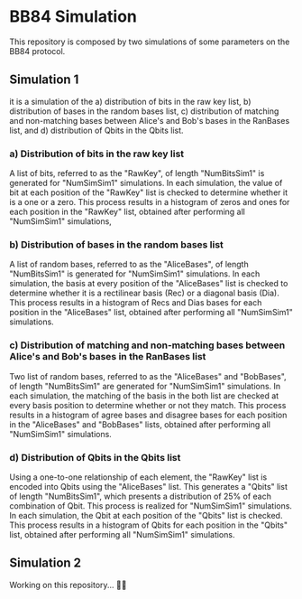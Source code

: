 # BB84 Simulation 

This repository is composed by two simulations of some parameters on the BB84 protocol.

## Simulation 1
it is a simulation of the a) distribution of bits in the raw key list, b) distribution of bases in the random bases list, c) distribution of matching and non-matching bases between Alice's and Bob's bases in the RanBases list, and d) distribution of Qbits in the Qbits list.

### a) Distribution of bits in the raw key list
A list of bits, referred to as the "RawKey", of length "NumBitsSim1" is generated for "NumSimSim1" simulations. In each simulation, the value of bit at each position of the "RawKey" list is checked to determine whether it is a one or a zero. This process results in a histogram of zeros and ones for each position in the "RawKey" list, obtained after performing all "NumSimSim1" simulations, 

### b) Distribution of bases in the random bases list
A list of random bases, referred to as the "AliceBases", of length "NumBitsSim1" is generated for "NumSimSim1" simulations. In each simulation, the basis at every position of the "AliceBases" list is checked to determine whether it is a rectilinear basis (Rec) or a diagonal basis (Dia). This process results in a histogram of Recs and Dias bases for each position in the "AliceBases" list, obtained after performing all "NumSimSim1" simulations.

### c) Distribution of matching and non-matching bases between Alice's and Bob's bases in the RanBases list
Two list of random bases, referred to as the "AliceBases" and "BobBases", of length "NumBitsSim1" are generated for "NumSimSim1" simulations. In each simulation, the matching of the basis in the both list are checked at every basis position to determine whether or not they match. This process results in a histogram of agree bases and disagree bases for each position in the "AliceBases" and "BobBases" lists, obtained after performing all "NumSimSim1" simulations.

### d) Distribution of Qbits in the Qbits list
Using a one-to-one relationship of each element, the "RawKey" list is encoded into Qbits using the "AliceBases" list. This generates a "Qbits" list of length "NumBitsSim1", which presents a distribution of 25% of each combination of Qbit. This process is realized for "NumSimSim1" simulations. In each simulation, the Qbit at each position of the "Qbits" list is checked. This process results in a histogram of Qbits for each position in the "Qbits" list, obtained after performing all "NumSimSim1" simulations.

## Simulation 2


Working on this repository... :man_technologist:
